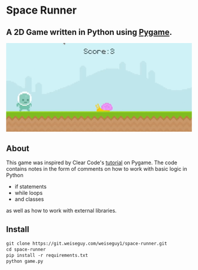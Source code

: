 # Space Runner
## A 2D Game written in Python using [Pygame](https://www.pygame.org/wiki/GettingStarted).

![Space Runner Visual](assets/runner.py.gif)

## About
This game was inspired by Clear Code's [tutorial](https://youtu.be/AY9MnQ4x3zk) on Pygame. The code contains
notes in the form of comments on how to work with basic logic in Python 

- if statements
- while loops
- and classes

as well as how to work with external libraries. 


## Install

```
git clone https://git.weiseguy.com/weiseguy1/space-runner.git
cd space-runner 
pip install -r requirements.txt
python game.py
```

